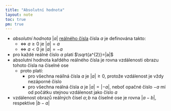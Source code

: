 ```yaml
---
title: "Absolutní hodnota"
layout: note
toc: true
pm: true
---
```

- _absolutní hodnota_ $|a|$ [reálného čísla](/notes/school/maths/numerical-fields/real-numbers) čísla $a$ je definována takto:
    - <=> $a\geq0$ je $|a|=a$
    - <=> $a<0$ je $|a|=-a$
- pro každé reálné číslo $a$ platí $\sqrt{a^{2}}=|a|$
- absolutní hodnota kařdého reálného čísla je rovna vzdálenosti obrazu tohoto čísla na číselné ose
    - proto platí:
        - pro všechna reáílná čísla $a$ je $|a|\geq0$, protože vzdálenost je vždy nezáporné číslo
        - pro všechna reálná čísla $a$ je $|a|=|-a|$, neboť opačné číslo $-a$ mí od počátku stejnou vzdálenost jako číslo $a$
- vzdálenost obrazů reálných čísel $a;b$ na číselné ose je rovna $|a-b|$, respektive $|b-a|$